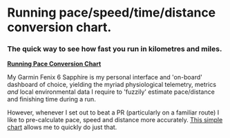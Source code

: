  # Running pace/speed/time/distance conversion chart.

### The quick way to see how fast you run in kilometres and miles.

**[Running Pace Conversion Chart](http://wachilt.github.io/running-pace-conversion-chart/)**

My Garmin Fenix 6 Sapphire is my personal interface and 'on-board' dashboard of choice, yielding the myriad physiological telemetry, metrics *and* local environmental data I require to 'fuzzily' estimate pace/distance and finishing time during a run.

However, whenever I set out to beat a PR (particularly on a familiar route) I like to pre-calculate pace, speed and distance more accurately. [This simple chart](http://wachilt.github.io/running-pace-conversion-chart/) allows me to quickly do just that.
